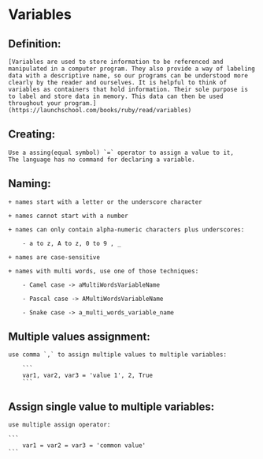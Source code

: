 # Variables


## Definition:

    [Variables are used to store information to be referenced and manipulated in a computer program. They also provide a way of labeling data with a descriptive name, so our programs can be understood more clearly by the reader and ourselves. It is helpful to think of variables as containers that hold information. Their sole purpose is to label and store data in memory. This data can then be used throughout your program.](https://launchschool.com/books/ruby/read/variables)

## Creating:

    Use a assing(equal symbol) `=` operator to assign a value to it, 
    The language has no command for declaring a variable.

## Naming: 

    + names start with a letter or the underscore character

    + names cannot start with a number

    + names can only contain alpha-numeric characters plus underscores:

        - a to z, A to z, 0 to 9 , _

    + names are case-sensitive

    + names with multi words, use one of those techniques:

        - Camel case -> aMultiWordsVariableName

        - Pascal case -> AMultiWordsVariableName

        - Snake case -> a_multi_words_variable_name

## Multiple values assignment:

    use comma `,` to assign multiple values to multiple variables:
        
        ``` 
        var1, var2, var3 = 'value 1', 2, True 
        ```

## Assign single value to multiple variables:

    use multiple assign operator: 

    ```
        var1 = var2 = var3 = 'common value'
    ```
